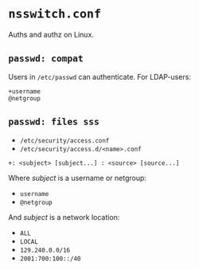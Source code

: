 # `nsswitch.conf`

Auths and authz on Linux.


## `passwd: compat`

Users in `/etc/passwd` can authenticate.  For LDAP-users:


```
+username
@netgroup
```


## `passwd: files sss`


- `/etc/security/access.conf`
- `/etc/security/access.d/<name>.conf`

```
+: <subject> [subject...] : <source> [source...]
```

Where *subject* is a username or netgroup:

- `username`
- `@netgroup`

And *subject* is a network location:

- `ALL`
- `LOCAL`
- `129.240.0.0/16`
- `2001:700:100::/40`
